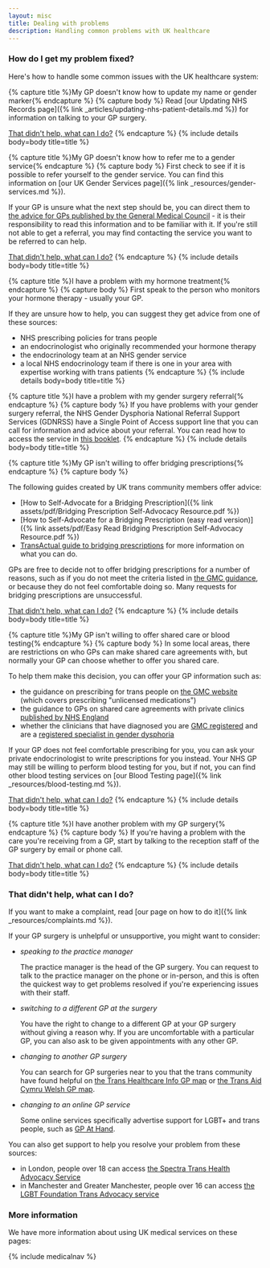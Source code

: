 ```yaml
---
layout: misc
title: Dealing with problems
description: Handling common problems with UK healthcare
---
```


### How do I get my problem fixed?

Here's how to handle some common issues with the UK healthcare system:

{% capture title %}My GP doesn't know how to update my name or gender marker{% endcapture %}
{% capture body %}
Read [our Updating NHS Records page]({% link _articles/updating-nhs-patient-details.md %}) for information on talking to your GP surgery.

<a href="#that-didnt-help-what-can-i-do">That didn't help, what can I do?</a>
{% endcapture %}
{% include details body=body title=title %}    

{% capture title %}My GP doesn't know how to refer me to a gender service{% endcapture %}
{% capture body %}
First check to see if it is possible to refer yourself to the gender service. You can find this information on [our UK Gender Services page]({% link _resources/gender-services.md %}).

If your GP is unsure what the next step should be, you can direct them to [the advice for GPs published by the General Medical Council](https://www.gmc-uk.org/ethical-guidance/ethical-hub/trans-healthcare#mental-health-and-bridging-prescriptions) - it is their responsibility to read this information and to be familiar with it. If you're still not able to get a referral, you may find contacting the service you want to be referred to can help.

<a href="#that-didnt-help-what-can-i-do">That didn't help, what can I do?</a>
{% endcapture %}
{% include details body=body title=title %}    

{% capture title %}I have a problem with my hormone treatment{% endcapture %}
{% capture body %}
First speak to the person who monitors your hormone therapy - usually your GP. 

If they are unsure how to help, you can suggest they get advice from one of these sources:

- NHS prescribing policies for trans people
- an endocrinologist who originally recommended your hormone therapy
- the endocrinology team at an NHS gender service
- a local NHS endocrinology team if there is one in your area with expertise working with trans patients
{% endcapture %}
{% include details body=body title=title %}    

{% capture title %}I have a problem with my gender surgery referral{% endcapture %}
{% capture body %}
If you have problems with your gender surgery referral, the NHS Gender Dysphoria National Referral Support Services (GDNRSS) have a Single Point of Access support line that you can call for information and advice about your referral. You can read how to access the service in [this booklet](https://cavuhb.nhs.wales/files/specialised-medicine/welsh-gender-service/v2-gender-dysphoria-about-us-booklet-pdf/).
{% endcapture %}
{% include details body=body title=title %}    

{% capture title %}My GP isn't willing to offer bridging prescriptions{% endcapture %}
{% capture body %}

The following guides created by UK trans community members offer advice:

- [How to Self-Advocate for a Bridging Prescription]({% link assets/pdf/Bridging Prescription Self-Advocacy Resource.pdf %})
- [How to Self-Advocate for a Bridging Prescription (easy read version)]({% link assets/pdf/Easy Read Bridging Prescription Self-Advocacy Resource.pdf %})
- [TransActual guide to bridging prescriptions](https://www.transactual.org.uk/bridging-prescriptions) for more information on what you can do.

GPs are free to decide not to offer bridging prescriptions for a number of reasons, such as if you do not meet the criteria listed in [the GMC guidance](https://www.gmc-uk.org/ethical-guidance/ethical-hub/trans-healthcare#Mental%20health%20and%20bridging%20prescriptions), or because they do not feel comfortable doing so. Many requests for bridging prescriptions are unsuccessful.

<a href="#that-didnt-help-what-can-i-do">That didn't help, what can I do?</a>
{% endcapture %}
{% include details body=body title=title %}    

{% capture title %}My GP isn't willing to offer shared care or blood testing{% endcapture %}
{% capture body %}
In some local areas, there are restrictions on who GPs can make shared care agreements with, but normally your GP can choose whether to offer you shared care. 

To help them make this decision, you can offer your GP information such as:

- the guidance on prescribing for trans people on [the GMC website](https://www.gmc-uk.org/ethical-guidance/ethical-hub/trans-healthcare#Prescribing) (which covers prescribing "unlicensed medications")
- the guidance to GPs on shared care agreements with private clinics [published by NHS England](https://www.dpt.nhs.uk/download/VjSSV5TQVv)
- whether the clinicians that have diagnosed you are [GMC registered](https://www.gmc-uk.org/registration-and-licensing/the-medical-register) and are a [registered specialist in gender dysphoria](https://www.gov.uk/government/publications/gender-recognition-certificate-list-of-medical-practitioners-in-gender-dysphoria/doctors-and-psychologists-specialising-in-gender-dysphoria)

If your GP does not feel comfortable prescribing for you, you can ask your private endocrinologist to write prescriptions for you instead. Your NHS GP may still be willing to perform blood testing for you, but if not, you can find other blood testing services on [our Blood Testing page]({% link _resources/blood-testing.md %}).

<a href="#that-didnt-help-what-can-i-do">That didn't help, what can I do?</a>
{% endcapture %}
{% include details body=body title=title %}    

{% capture title %}I have another problem with my GP surgery{% endcapture %}
{% capture body %}
If you're having a problem with the care you're receiving from a GP, start by talking to the reception staff of the GP surgery by email or phone call.

<a href="#that-didnt-help-what-can-i-do">That didn't help, what can I do?</a>
{% endcapture %}
{% include details body=body title=title %}    

### That didn't help, what can I do?

If you want to make a complaint, read [our page on how to do it]({% link _resources/complaints.md %}).

If your GP surgery is unhelpful or unsupportive, you might want to consider:

- *speaking to the practice manager*

    The practice manager is the head of the GP surgery. You can request to talk to the practice manager on the phone or in-person, and this is often the quickest way to get problems resolved if you're experiencing issues with their staff.

- *switching to a different GP at the surgery*

    You have the right to change to a different GP at your GP surgery without giving a reason why. If you are uncomfortable with a particular GP, you can also ask to be given appointments with any other GP.

- *changing to another GP surgery*

    You can search for GP surgeries near to you that the trans community have found helpful on [the Trans Healthcare Info GP map](https://www.transhealthcareintel.com/trans-friendly-gps) or [the Trans Aid Cymru Welsh GP map](https://transaid.cymru/our-projects/#gpmap).

- *changing to an online GP service*

    Some online services specifically advertise support for LGBT+ and trans people, such as [GP At Hand](https://www.babylonhealth.com/en-gb/lgbtq).

You can also get support to help you resolve your problem from these sources:

- in London, people over 18 can access [the Spectra Trans Health Advocacy Service](https://spectra-london.org.uk/trans-services/trans-health-advocacy/)
- in Manchester and Greater Manchester, people over 16 can access [the LGBT Foundation Trans Advocacy service](http://lgbt.foundation/how-we-can-help-you/trans-advocacy)

### More information

We have more information about using UK medical services on these pages:

{% include medicalnav %}
